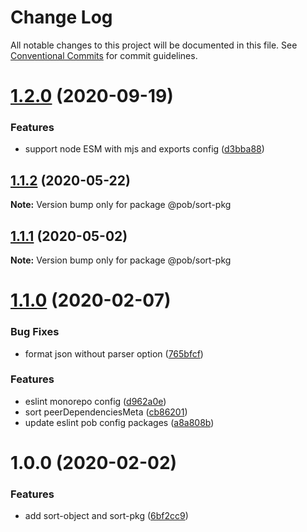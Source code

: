 # Change Log

All notable changes to this project will be documented in this file.
See [Conventional Commits](https://conventionalcommits.org) for commit guidelines.

# [1.2.0](https://github.com/christophehurpeau/pob/compare/@pob/sort-pkg@1.1.2...@pob/sort-pkg@1.2.0) (2020-09-19)


### Features

* support node ESM with mjs and exports config ([d3bba88](https://github.com/christophehurpeau/pob/commit/d3bba8867bfd7a1fceb2d56d6d483bbcddb56373))





## [1.1.2](https://github.com/christophehurpeau/pob/compare/@pob/sort-pkg@1.1.1...@pob/sort-pkg@1.1.2) (2020-05-22)

**Note:** Version bump only for package @pob/sort-pkg





## [1.1.1](https://github.com/christophehurpeau/pob/compare/@pob/sort-pkg@1.1.0...@pob/sort-pkg@1.1.1) (2020-05-02)

**Note:** Version bump only for package @pob/sort-pkg





# [1.1.0](https://github.com/christophehurpeau/pob/compare/@pob/sort-pkg@1.0.0...@pob/sort-pkg@1.1.0) (2020-02-07)


### Bug Fixes

* format json without parser option ([765bfcf](https://github.com/christophehurpeau/pob/commit/765bfcfd70e90c208d8c6e95d5f27c477ace2328))


### Features

* eslint monorepo config ([d962a0e](https://github.com/christophehurpeau/pob/commit/d962a0e158001d039d72a7f1bababd699c782d58))
* sort peerDependenciesMeta ([cb86201](https://github.com/christophehurpeau/pob/commit/cb862019ad1cb346ffed6a666765cce86461ded7))
* update eslint pob config packages ([a8a808b](https://github.com/christophehurpeau/pob/commit/a8a808bedd34983165f981d069af59bdbf5487e2))





# 1.0.0 (2020-02-02)


### Features

* add sort-object and sort-pkg ([6bf2cc9](https://github.com/christophehurpeau/pob/commit/6bf2cc9f1b9996d1c3016efcf9c605d4f3e22712))
